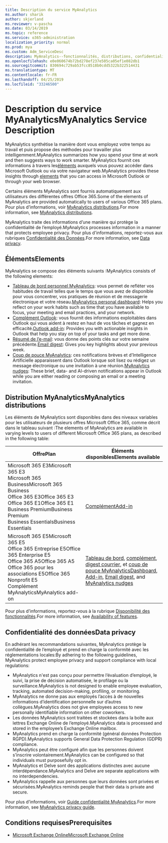 ```yaml
---
title: Description du service MyAnalytics
ms.author: sharik
author: skjerland
ms.reviewer: v-pascha
ms.date: 03/14/2019
ms.topic: reference
ms.service: o365-administration
localization_priority: normal
ms.prod: mya
ms.custom: Adm_ServiceDesc
description: MyAnalytics--fonctionnalités, distributions, confidentialité et conditions préalables
ms.openlocfilehash: e0e060674b72bd278ef237e505ca05ef1e082db1
ms.sourcegitcommit: 830694c729ab53fcc8518b0cdd5322b322514431
ms.translationtype: MT
ms.contentlocale: fr-FR
ms.lasthandoff: 04/25/2019
ms.locfileid: "33246500"
---
```

# <a name="myanalytics-service-description"></a><span data-ttu-id="da6d2-103">Description du service MyAnalytics</span><span class="sxs-lookup"><span data-stu-id="da6d2-103">MyAnalytics Service Description</span></span>

<span data-ttu-id="da6d2-104">MyAnalytics synthétise la manière dont vous employez votre temps au travail et puis propose des méthodes pour travailler plus intelligemment.</span><span class="sxs-lookup"><span data-stu-id="da6d2-104">MyAnalytics summarizes how you spend your time at work and then suggests ways to work smarter.</span></span> <span data-ttu-id="da6d2-105">MyAnalytics fournit ces informations à travers les[éléments](#elements) auxquels vous pouvez accéder dans Microsoft Outlook ou via votre navigateur web.</span><span class="sxs-lookup"><span data-stu-id="da6d2-105">MyAnalytics provides these insights through [elements](#elements) that you can access in Microsoft Outlook or through your web browser.</span></span>

<span data-ttu-id="da6d2-106">Certains éléments MyAnalytics sont fournis automatiquement aux utilisateurs des différentes offres Office 365.</span><span class="sxs-lookup"><span data-stu-id="da6d2-106">Some of the elements of MyAnalytics are provided automatically to users of various Office 365 plans.</span></span> <span data-ttu-id="da6d2-107">Pour plus d’informations, voir [MyAnalytics distributions](#myanalytics-distributions).</span><span class="sxs-lookup"><span data-stu-id="da6d2-107">For more information, see [MyAnalytics distributions](#myanalytics-distributions).</span></span>  

<span data-ttu-id="da6d2-108">MyAnalytics traite des informations d’une manière qui protège la confidentialité de l’employé.</span><span class="sxs-lookup"><span data-stu-id="da6d2-108">MyAnalytics processes information in a manner that protects employee privacy.</span></span> <span data-ttu-id="da6d2-109">Pour plus d'informations, reportez-vous aux rubriques [ Confidentialité des Données](#data-privacy).</span><span class="sxs-lookup"><span data-stu-id="da6d2-109">For more information, see [Data privacy](#data-privacy).</span></span>

## <a name="elements"></a><span data-ttu-id="da6d2-110">Éléments</span><span class="sxs-lookup"><span data-stu-id="da6d2-110">Elements</span></span>

<span data-ttu-id="da6d2-111">MyAnalytics se compose des éléments suivants :</span><span class="sxs-lookup"><span data-stu-id="da6d2-111">MyAnalytics consists of the following elements:</span></span>

* <span data-ttu-id="da6d2-112">[Tableau de bord personnel MyAnalytics](https://docs.microsoft.com/workplace-analytics/myanalytics/use/dashboard): vous permet de refléter vos habitudes de travail telles que le temps que vous avez de disponible pour vous concentrer, vos pratiques de réunion et de messagerie électronique et votre réseau.</span><span class="sxs-lookup"><span data-stu-id="da6d2-112">[MyAnalytics personal dashboard](https://docs.microsoft.com/workplace-analytics/myanalytics/use/dashboard): Helps you reflect on your work habits such as time that you have available to focus, your meeting and email practices, and your network.</span></span>
* <span data-ttu-id="da6d2-113">[Complément Outlook](https://docs.microsoft.com/workplace-analytics/myanalytics/use/add-in): vous fournit des informations exploitables dans Outlook qui vous aident à restez en haut de vos tâches et gagnez en efficacité.</span><span class="sxs-lookup"><span data-stu-id="da6d2-113">[Outlook add-in](https://docs.microsoft.com/workplace-analytics/myanalytics/use/add-in): Provides you with actionable insights in Outlook that help you stay on top of your tasks and get more done.</span></span>
* <span data-ttu-id="da6d2-114">[Résumé de l’e-mail](https://docs.microsoft.com/workplace-analytics/myanalytics/use/email-digest): vous donne des points clés sur votre semaine précédente.</span><span class="sxs-lookup"><span data-stu-id="da6d2-114">[Email digest](https://docs.microsoft.com/workplace-analytics/myanalytics/use/email-digest): Gives you key highlights about your previous week.</span></span>
* <span data-ttu-id="da6d2-115">[Coup de pouce MyAnalytics](https://docs.microsoft.com/workplace-analytics/myanalytics/use/mya-notifications): ces notifications brèves et d’Intelligence Artificielle apparaissent dans Outlook lorsque soit lisez ou rédigez un message électronique ou une invitation à une réunion.</span><span class="sxs-lookup"><span data-stu-id="da6d2-115">[MyAnalytics nudges](https://docs.microsoft.com/workplace-analytics/myanalytics/use/mya-notifications): These brief, data- and AI-driven notifications appear in Outlook while you are either reading or composing an email or a meeting invitation.</span></span>

## <a name="myanalytics-distributions"></a><span data-ttu-id="da6d2-116">Distribution MyAnalytics</span><span class="sxs-lookup"><span data-stu-id="da6d2-116">MyAnalytics distributions</span></span>

<span data-ttu-id="da6d2-117">Les éléments de MyAnalytics sont disponibles dans des niveaux variables pour les utilisateurs de plusieurs offres Microsoft Office 365, comme décrit dans le tableau suivant :</span><span class="sxs-lookup"><span data-stu-id="da6d2-117">The elements of MyAnalytics are available in varying levels to users of different Microsoft Office 365 plans, as described in the following table:</span></span>

| <span data-ttu-id="da6d2-118">Offre</span><span class="sxs-lookup"><span data-stu-id="da6d2-118">Plan</span></span> | <span data-ttu-id="da6d2-119">Éléments disponibles</span><span class="sxs-lookup"><span data-stu-id="da6d2-119">Elements available</span></span> |
| --- | --- |
| <span data-ttu-id="da6d2-120">Microsoft 365 E3</span><span class="sxs-lookup"><span data-stu-id="da6d2-120">Microsoft 365 E3</span></span></br><span data-ttu-id="da6d2-121">Microsoft 365 Business</span><span class="sxs-lookup"><span data-stu-id="da6d2-121">Microsoft 365 Business</span></span></br><span data-ttu-id="da6d2-122">Office 365 E3</span><span class="sxs-lookup"><span data-stu-id="da6d2-122">Office 365 E3</span></span></br><span data-ttu-id="da6d2-123">Office 365 E1</span><span class="sxs-lookup"><span data-stu-id="da6d2-123">Office 365 E1</span></span></br><span data-ttu-id="da6d2-124">Business Premium</span><span class="sxs-lookup"><span data-stu-id="da6d2-124">Business Premium</span></span></br><span data-ttu-id="da6d2-125">Business Essentials</span><span class="sxs-lookup"><span data-stu-id="da6d2-125">Business Essentials</span></span> | </br></br></br>[<span data-ttu-id="da6d2-126">Complément</span><span class="sxs-lookup"><span data-stu-id="da6d2-126">Add-in</span></span>](https://docs.microsoft.com/en-us/workplace-analytics/myanalytics/use/add-in) |
| <span data-ttu-id="da6d2-127">Microsoft 365 E5</span><span class="sxs-lookup"><span data-stu-id="da6d2-127">Microsoft 365 E5</span></span></br><span data-ttu-id="da6d2-128">Office 365 Entreprise E5</span><span class="sxs-lookup"><span data-stu-id="da6d2-128">Office 365 Enterprise E5</span></span></br><span data-ttu-id="da6d2-129">Office 365 A5</span><span class="sxs-lookup"><span data-stu-id="da6d2-129">Office 365 A5</span></span></br><span data-ttu-id="da6d2-130">Office 365 pour les associations E5</span><span class="sxs-lookup"><span data-stu-id="da6d2-130">Office 365 Nonprofit E5</span></span></br><span data-ttu-id="da6d2-131">Complément MyAnalytics</span><span class="sxs-lookup"><span data-stu-id="da6d2-131">MyAnalytics add-on</span></span> | </br><span data-ttu-id="da6d2-132">[Tableau de bord](https://docs.microsoft.com/en-us/workplace-analytics/myanalytics/use/dashboard), [complément](https://docs.microsoft.com/en-us/workplace-analytics/myanalytics/use/add-in), [digest courrier](https://docs.microsoft.com/en-us/workplace-analytics/myanalytics/use/email-digest), et [coup de pouce MyAnalytics](https://docs.microsoft.com/en-us/workplace-analytics/myanalytics/use/mya-notifications)</span><span class="sxs-lookup"><span data-stu-id="da6d2-132">[Dashboard](https://docs.microsoft.com/en-us/workplace-analytics/myanalytics/use/dashboard), [Add-in](https://docs.microsoft.com/en-us/workplace-analytics/myanalytics/use/add-in), [Email digest](https://docs.microsoft.com/en-us/workplace-analytics/myanalytics/use/email-digest), and [MyAnalytics nudges](https://docs.microsoft.com/en-us/workplace-analytics/myanalytics/use/mya-notifications)</span></span> |

<span data-ttu-id="da6d2-133">Pour plus d’informations, reportez-vous à la rubrique [Disponibilité des fonctionnalités](https://docs.microsoft.com/workplace-analytics/myanalytics/overview/plans-environments).</span><span class="sxs-lookup"><span data-stu-id="da6d2-133">For more information, see [Availability of features](https://docs.microsoft.com/workplace-analytics/myanalytics/overview/plans-environments).</span></span>

## <a name="data-privacy"></a><span data-ttu-id="da6d2-134">Confidentialité des données</span><span class="sxs-lookup"><span data-stu-id="da6d2-134">Data privacy</span></span>

<span data-ttu-id="da6d2-135">En adhérant les recommandations suivantes, MyAnalytics protège la confidentialité de l’employé et prend en charge la conformité avec les réglementations locales:</span><span class="sxs-lookup"><span data-stu-id="da6d2-135">By adhering to the following guidelines, MyAnalytics protect employee privacy and support compliance with local regulations:</span></span>

* <span data-ttu-id="da6d2-136">MyAnalytics n'est pas conçu pour permettre l’évaluation d’employé, le suivi, la prise de décision automatisée, le profilage ou la surveillance.</span><span class="sxs-lookup"><span data-stu-id="da6d2-136">MyAnalytics is not designed to enable employee evaluation, tracking, automated decision-making, profiling, or monitoring.</span></span>
* <span data-ttu-id="da6d2-137">MyAnalytics ne donne pas aux employés l’accès à de nouvelles informations d’identification personnelle sur d’autres collègues.</span><span class="sxs-lookup"><span data-stu-id="da6d2-137">MyAnalytics does not give employees access to new personally identifiable information on other coworkers.</span></span>
* <span data-ttu-id="da6d2-138">Les données MyAnalytics sont traitées et stockées dans la boîte aux lettres Exchange Online de l’employé.</span><span class="sxs-lookup"><span data-stu-id="da6d2-138">MyAnalytics data is processed and stored in the employee’s Exchange Online mailbox.</span></span>
* <span data-ttu-id="da6d2-139">MyAnalytics prend en charge la conformité (général données Protection RGPD).</span><span class="sxs-lookup"><span data-stu-id="da6d2-139">MyAnalytics supports General Data Protection Regulation (GDPR) compliance.</span></span>
* <span data-ttu-id="da6d2-140">MyAnalytics peut être configuré afin que les personnes doivent s’inscrire volontairement.</span><span class="sxs-lookup"><span data-stu-id="da6d2-140">MyAnalytics can be configured so that individuals must purposefully opt in.</span></span>
* <span data-ttu-id="da6d2-141">MyAnalytics et Delve sont des applications distinctes avec aucune interdépendance.</span><span class="sxs-lookup"><span data-stu-id="da6d2-141">MyAnalytics and Delve are separate applications with no interdependencies.</span></span>
* <span data-ttu-id="da6d2-142">MyAnalytics rappelle aux personnes que leurs données sont privées et sécurisées.</span><span class="sxs-lookup"><span data-stu-id="da6d2-142">MyAnalytics reminds people that their data is private and secure.</span></span>

<span data-ttu-id="da6d2-143">Pour plus d’informations, voir [Guide confidentialité MyAnalytics](https://docs.microsoft.com/workplace-analytics/myanalytics/overview/privacy-guide).</span><span class="sxs-lookup"><span data-stu-id="da6d2-143">For more information, see [MyAnalytics privacy guide](https://docs.microsoft.com/workplace-analytics/myanalytics/overview/privacy-guide).</span></span>

## <a name="prerequisites"></a><span data-ttu-id="da6d2-144">Conditions requises</span><span class="sxs-lookup"><span data-stu-id="da6d2-144">Prerequisites</span></span>

* [<span data-ttu-id="da6d2-145">Microsoft Exchange Online</span><span class="sxs-lookup"><span data-stu-id="da6d2-145">Microsoft Exchange Online</span></span>](https://docs.microsoft.com/office365/servicedescriptions/exchange-online-service-description/exchange-online-service-description)
